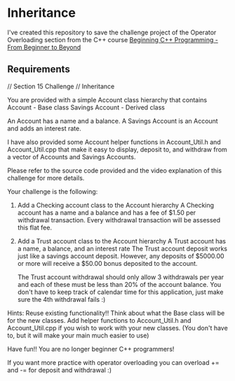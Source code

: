 # Inheritance

I've created this repository to save the challenge project of the Operator Overloading section from the C++ course [Beginning C++ Programming - From Beginner to Beyond](https://www.udemy.com/course/beginning-c-plus-plus-programming/?couponCode=ST18MT62524)


## Requirements

// Section 15 Challenge
// Inheritance

You are provided with a simple Account class hierarchy that contains
Account - Base class
Savings Account - Derived class

An Account has a name and a balance.
A Savings Account is an Account and adds an interest rate.

I have also provided some Account helper functions in Account_Util.h and Account_Util.cpp
that make it easy to display, deposit to, and withdraw from a vector of Accounts and Savings Accounts.

Please refer to the source code provided and the video explanation of this challenge for more details.

Your challenge is the following:

1. Add a Checking account class to the Account hierarchy
    A Checking account has a name and a balance and has a fee of $1.50 per withdrawal transaction.
    Every withdrawal transaction will be assessed this flat fee.

2. Add a Trust account class to the Account hierarchy
    A Trust account has a name, a balance, and an interest rate
    The Trust account deposit works just like a savings account deposit.
    However, any deposits of $5000.00 or more will receive a $50.00 bonus deposited to the account.
    
    The Trust account withdrawal should only allow 3 withdrawals per year and each of these must be less than 20% of the account balance.
    You don't have to keep track of calendar time for this application, just make sure the 4th withdrawal fails :)
    
Hints: 
    Reuse existing functionality!!
    Think about what the Base class will be for the new classes.
    Add helper functions to Account_Util.h and Account_Util.cpp if you wish to work with your new classes.
    (You don't have to, but it will make your main much easier to use)
    
Have fun!!  You are no longer beginner C++ programmers!

If you want more practice with operator overloading you can overload += and -= for deposit and withdrawal :)

